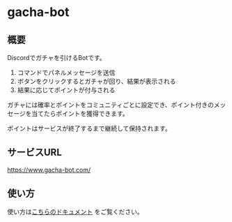 # gacha-bot

## 概要

Discordでガチャを引けるBotです。

1. コマンドでパネルメッセージを送信
2. ボタンをクリックするとガチャが回り、結果が表示される
3. 結果に応じてポイントが付与される

ガチャには確率とポイントをコミュニティごとに設定でき、ポイント付きのメッセージを当てたらポイントを獲得できます。

ポイントはサービスが終了するまで継続して保持されます。

## サービスURL

https://www.gacha-bot.com/

## 使い方

使い方は[こちらのドキュメント](https://daffy-hamburger-7f6.notion.site/Gacha-bot-147a7590488f45b797ce7c5bad6085ca)
をご覧ください。
